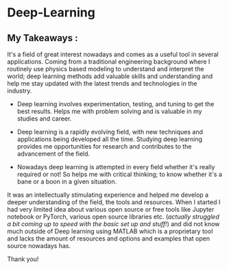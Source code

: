 # Deep-Learning


## My Takeaways :

It's a field of great interest nowadays and comes as a useful tool in several applications. Coming from a traditional engineering background where I routinely use physics based modeling to understand and interpret the world; deep learning methods add valuable skills and understanding and help me stay updated with the latest trends and technologies in the industry.


- Deep learning involves experimentation, testing, and tuning to get the best results. Helps me with problem solving and is valuable in my studies and career.


- Deep learning is a rapidly evolving field, with new techniques and applications being developed all the time. Studying deep learning provides me  opportunities for research and contributes to the advancement of the field.


- Nowadays deep learning is attempted in every field whether it's really required or not! So helps me with critical thinking; to know whether it's a bane or a boon in a given situation.   


It was an intellectually stimulating experience and helped me develop a deeper understanding of the field, the tools and resources. When I started I had very limited idea about various open source or free tools like Jupyter notebook or PyTorch, various open source libraries etc. (*actually struggled a bit coming up to speed with the basic set up and stuff!*) and did not know much outside of Deep learning using MATLAB which is a proprietary tool and lacks the amount of resources and options and examples that open source nowadays has.


 Thank you!
